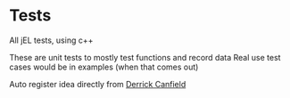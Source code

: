 # Tests

All jEL tests, using c++

These are unit tests to mostly test functions and record data
Real use test cases would be in examples (when that comes out)

Auto register idea directly from [Derrick Canfield](derydoca.com/2019/03/c-tutorial-auto-registering-factory/)
